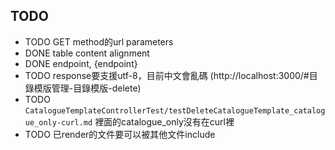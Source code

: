 ## TODO

- TODO GET method的url parameters
- DONE table content alignment
- DONE endpoint, {endpoint}
- TODO response要支援utf-8，目前中文會亂碼 (http://localhost:3000/#目錄模版管理-目錄模版-delete)
- TODO `CatalogueTemplateControllerTest/testDeleteCatalogueTemplate_catalogue_only-curl.md` 裡面的catalogue_only沒有在curl裡
- TODO 已render的文件要可以被其他文件include
